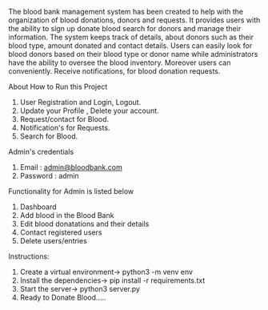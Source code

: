 The blood bank management system has been created to help with the organization of blood donations, donors and requests. It provides users with the ability to sign up donate blood search for donors and manage their information. The system keeps track of details, about donors such as their blood type, amount donated and contact details. Users can easily look for blood donors based on their blood type or donor name while administrators have the ability to oversee the blood inventory. Moreover users can conveniently. Receive notifications, for blood donation requests.

About How to Run this Project

1. User Registration and Login, Logout.
2. Update your Profile , Delete your account.
3. Request/contact for Blood.
4. Notification's for Requests.
5. Search for Blood.

Admin's credentials

1. Email : admin@bloodbank.com
2. Password : admin

Functionality for Admin is listed below

1. Dashboard
2. Add blood in the Blood Bank
3. Edit blood donatations and their details
4. Contact registered users
5. Delete users/entries

Instructions:

1. Create a virtual environment->
   python3 -m venv env
2. Install the dependencies->
   pip install -r requirements.txt
3. Start the server->
   python3 server.py
4. Ready to Donate Blood.....
